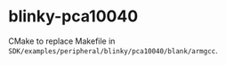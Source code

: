 # blinky-pca10040

CMake to replace Makefile in ```SDK/examples/peripheral/blinky/pca10040/blank/armgcc```.